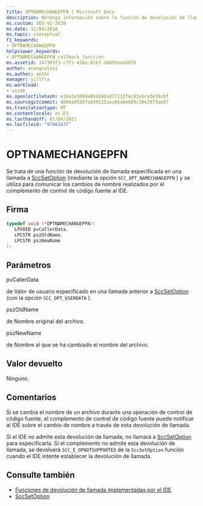 ```yaml
---
title: OPTNAMECHANGEPFN | Microsoft Docs
description: Obtenga información sobre la función de devolución de llamada OPTNAMECHANGEPFN, que comunica los cambios de nombre del complemento de control de código fuente con el IDE de Visual Studio.
ms.custom: SEO-VS-2020
ms.date: 11/04/2016
ms.topic: conceptual
f1_keywords:
- OPTNAMECHANGEPFN
helpviewer_keywords:
- OPTNAMECHANGEPFN callback function
ms.assetid: 147303f3-c7f1-438a-81b7-db891ea3d076
author: acangialosi
ms.author: anthc
manager: jillfra
ms.workload:
- vssdk
ms.openlocfilehash: e18a3e5004a86bb96ad77112f4c81ebca3e59cbf
ms.sourcegitcommit: dd96a95d87a039525aac86abe689c30e2073ae87
ms.translationtype: MT
ms.contentlocale: es-ES
ms.lasthandoff: 01/04/2021
ms.locfileid: "97863437"
---
```

# <a name="optnamechangepfn"></a>OPTNAMECHANGEPFN
Se trata de una función de devolución de llamada especificada en una llamada a [SccSetOption](../extensibility/sccsetoption-function.md) (mediante la opción `SCC_OPT_NAMECHANGEPFN` ) y se utiliza para comunicar los cambios de nombre realizados por el complemento de control de código fuente al IDE.

## <a name="signature"></a>Firma

```cpp
typedef void (*OPTNAMECHANGEPFN)(
   LPVOID pvCallerData,
   LPCSTR pszOldName,
   LPCSTR pszNewName
);
```

## <a name="parameters"></a>Parámetros
 pvCallerData

de Valor de usuario especificado en una llamada anterior a [SccSetOption](../extensibility/sccsetoption-function.md) (con la opción `SCC_OPT_USERDATA` ).

 pszOldName

de Nombre original del archivo.

 pszNewName

de Nombre al que se ha cambiado el nombre del archivo.

## <a name="return-value"></a>Valor devuelto
 Ninguno.

## <a name="remarks"></a>Comentarios
 Si se cambia el nombre de un archivo durante una operación de control de código fuente, el complemento de control de código fuente puede notificar al IDE sobre el cambio de nombre a través de esta devolución de llamada.

 Si el IDE no admite esta devolución de llamada, no llamará a [SccSetOption](../extensibility/sccsetoption-function.md) para especificarla. Si el complemento no admite esta devolución de llamada, se devolverá `SCC_E_OPNOTSUPPORTED` de la `SccSetOption` función cuando el IDE intente establecer la devolución de llamada.

## <a name="see-also"></a>Consulte también
- [Funciones de devolución de llamada implementadas por el IDE](../extensibility/callback-functions-implemented-by-the-ide.md)
- [SccSetOption](../extensibility/sccsetoption-function.md)
